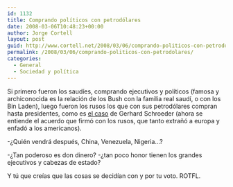 ```yaml
---
id: 1132
title: Comprando polí­ticos con petrodólares
date: 2008-03-06T10:48:23+00:00
author: Jorge Cortell
layout: post
guid: http://www.cortell.net/2008/03/06/comprando-politicos-con-petrodolares/
permalink: /2008/03/06/comprando-politicos-con-petrodolares/
categories:
  - General
  - Sociedad y polí­tica
---
```

Si primero fueron los saudí­es, comprando ejecutivos y polí­ticos (famosa y archiconocida es la relación de los Bush con la familia real saudí­, o con los Bin Laden), luego fueron los rusos los que con sus petrodólares compran hasta presidentes, como es <a target="_blank" title="Washington post" href="http://www.washingtonpost.com/wp-dyn/content/article/2005/12/13/AR2005121301511.html">el caso</a> de Gerhard Schroeder (ahora se entiende el acuerdo que firmó con los rusos, que tanto extrañó a europa y enfadó a los americanos).

-¿Quién vendrá después, China, Venezuela, Nigeria&#8230;?

-¿Tan poderoso es don dinero? -¿tan poco honor tienen los grandes ejecutivos y cabezas de estado?

Y tú que creí­as que las cosas se decidí­an con y por tu voto. ROTFL.